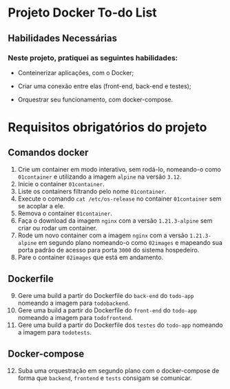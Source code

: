 # Projeto Docker To-do List

## Habilidades Necessárias

### Neste projeto, pratiquei as seguintes habilidades:

* Conteinerizar aplicações, com o Docker;

* Criar uma conexão entre elas (front-end, back-end e testes);

* Orquestrar seu funcionamento, com docker-compose.

# Requisitos obrigatórios do projeto

## Comandos docker

1. Crie um container em modo interativo, sem rodá-lo, nomeando-o como `01container` e utilizando a imagem `alpine` na versão `3.12`.
2. Inicie o container `01container`.
3. Liste os containers filtrando pelo nome `01container`.
4. Execute o comando `cat /etc/os-release` no container `01container` sem se acoplar a ele.
5. Remova o container `01container`.
6. Faça o download da imagem `nginx` com a versão `1.21.3-alpine` sem criar ou rodar um container.
7. Rode um novo container com a imagem  `nginx` com a versão `1.21.3-alpine` em segundo plano nomeando-o como `02images` e mapeando sua porta padrão de acesso para porta `3000` do sistema hospedeiro.
8. Pare o container `02images` que está em andamento.

## Dockerfile

9. Gere uma build a partir do Dockerfile do `back-end` do `todo-app` nomeando a imagem para `todobackend`.
10. Gere uma build a partir do Dockerfile do `front-end` do `todo-app` nomeando a imagem para `todofrontend`.
11. Gere uma build a partir do Dockerfile dos `testes` do `todo-app` nomeando a imagem para `todotests`.

## Docker-compose

12. Suba uma orquestração em segundo plano com o docker-compose de forma que `backend`, `frontend` e `tests` consigam se comunicar.
